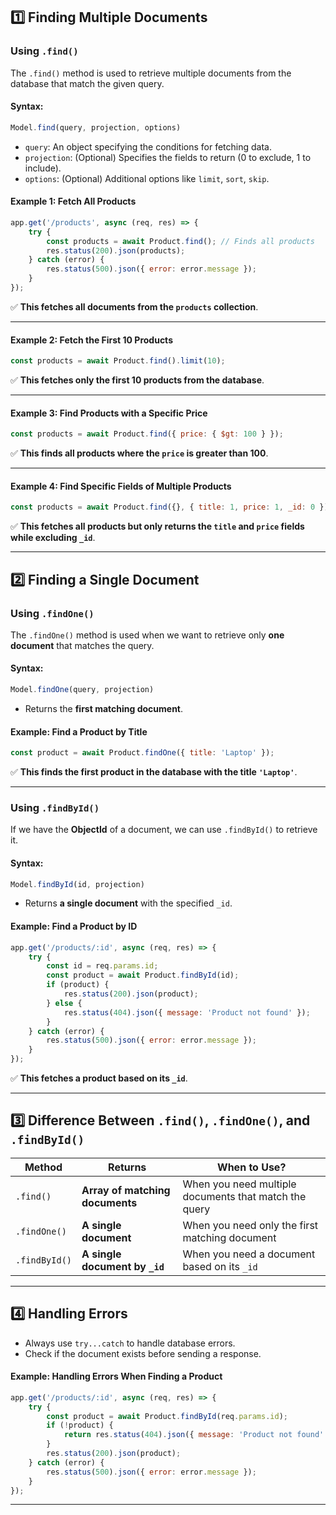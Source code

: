 ## 1️⃣ Finding Multiple Documents

### **Using `.find()`**
The `.find()` method is used to retrieve multiple documents from the database that match the given query.

#### **Syntax:**
```js
Model.find(query, projection, options)
```
- `query`: An object specifying the conditions for fetching data.
- `projection`: (Optional) Specifies the fields to return (0 to exclude, 1 to include).
- `options`: (Optional) Additional options like `limit`, `sort`, `skip`.

#### **Example 1: Fetch All Products**
```js
app.get('/products', async (req, res) => {
    try {
        const products = await Product.find(); // Finds all products
        res.status(200).json(products);
    } catch (error) {
        res.status(500).json({ error: error.message });
    }
});
```
✅ **This fetches all documents from the `products` collection**.

---

#### **Example 2: Fetch the First 10 Products**
```js
const products = await Product.find().limit(10);
```
✅ **This fetches only the first 10 products from the database**.

---

#### **Example 3: Find Products with a Specific Price**
```js
const products = await Product.find({ price: { $gt: 100 } });
```
✅ **This finds all products where the `price` is greater than 100**.

---

#### **Example 4: Find Specific Fields of Multiple Products**
```js
const products = await Product.find({}, { title: 1, price: 1, _id: 0 });
```
✅ **This fetches all products but only returns the `title` and `price` fields while excluding `_id`**.

---

## 2️⃣ Finding a Single Document

### **Using `.findOne()`**
The `.findOne()` method is used when we want to retrieve only **one document** that matches the query.

#### **Syntax:**
```js
Model.findOne(query, projection)
```
- Returns the **first matching document**.

#### **Example: Find a Product by Title**
```js
const product = await Product.findOne({ title: 'Laptop' });
```
✅ **This finds the first product in the database with the title `'Laptop'`**.

---

### **Using `.findById()`**
If we have the **ObjectId** of a document, we can use `.findById()` to retrieve it.

#### **Syntax:**
```js
Model.findById(id, projection)
```
- Returns **a single document** with the specified `_id`.

#### **Example: Find a Product by ID**
```js
app.get('/products/:id', async (req, res) => {
    try {
        const id = req.params.id;
        const product = await Product.findById(id);
        if (product) {
            res.status(200).json(product);
        } else {
            res.status(404).json({ message: 'Product not found' });
        }
    } catch (error) {
        res.status(500).json({ error: error.message });
    }
});
```
✅ **This fetches a product based on its `_id`**.

---

## 3️⃣ Difference Between `.find()`, `.findOne()`, and `.findById()`

| Method | Returns | When to Use? |
|--------|---------|--------------|
| `.find()` | **Array of matching documents** | When you need multiple documents that match the query |
| `.findOne()` | **A single document** | When you need only the first matching document |
| `.findById()` | **A single document by `_id`** | When you need a document based on its `_id` |

---

## 4️⃣ Handling Errors

- Always use `try...catch` to handle database errors.
- Check if the document exists before sending a response.

#### **Example: Handling Errors When Finding a Product**
```js
app.get('/products/:id', async (req, res) => {
    try {
        const product = await Product.findById(req.params.id);
        if (!product) {
            return res.status(404).json({ message: 'Product not found' });
        }
        res.status(200).json(product);
    } catch (error) {
        res.status(500).json({ error: error.message });
    }
});
```

---
